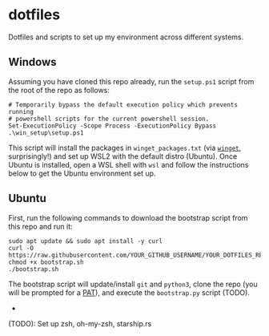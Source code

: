 # dotfiles
Dotfiles and scripts to set up my environment across different systems.

## Windows
Assuming you have cloned this repo already, run the `setup.ps1` script from
the root of the repo as follows:
```
# Temporarily bypass the default execution policy which prevents running
# powershell scripts for the current powershell session.
Set-ExecutionPolicy -Scope Process -ExecutionPolicy Bypass
.\win_setup\setup.ps1
```

This script will install the packages in `winget_packages.txt` (via
[`winget`](https://learn.microsoft.com/en-us/windows/package-manager/winget/),
surprisingly!) and set up WSL2 with the default distro (Ubuntu). Once Ubuntu
is installed, open a WSL shell with `wsl` and follow the instructions below to
get the Ubuntu environment set up.

## Ubuntu
First, run the following commands to download the bootstrap script from this
repo and run it:
```
sudo apt update && sudo apt install -y curl
curl -O https://raw.githubusercontent.com/YOUR_GITHUB_USERNAME/YOUR_DOTFILES_REPO/main/bootstrap.sh
chmod +x bootstrap.sh
./bootstrap.sh
```

The bootstrap script will update/install `git` and `python3`, clone the repo
(you will be prompted for a
[PAT](https://github.com/settings/personal-access-tokens)), and execute the
`bootstrap.py` script (TODO). 

-

(TODO): Set up zsh, oh-my-zsh, starship.rs